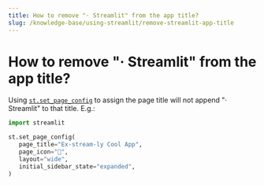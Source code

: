 ```yaml
---
title: How to remove "· Streamlit" from the app title?
slug: /knowledge-base/using-streamlit/remove-streamlit-app-title
---
```


# How to remove "· Streamlit" from the app title?

Using [`st.set_page_config`](/library/api-reference/utilities/st.set_page_config) to assign the page title will not append "· Streamlit" to that title. E.g.:

```python
import streamlit

st.set_page_config(
   page_title="Ex-stream-ly Cool App",
   page_icon="🧊",
   layout="wide",
   initial_sidebar_state="expanded",
)
```
